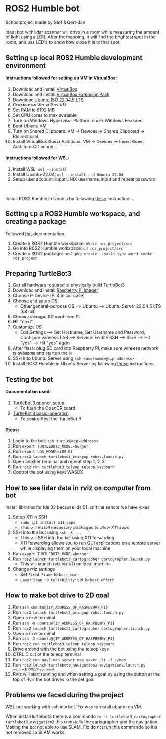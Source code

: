 # ROS2 Humble bot

Schoolproject made by Stef & Gert-Jan

Idea: bot with lidar scanner will drive in a room while measuring the amount of light using a LDR. After the mapping, it will find the brightest spot in the room, and use LED's to show how close it is to that spot.

## Setting up local ROS2 Humble development environment
#### Instructions followed for setting up VM in VirtualBox:
1. Download and install [VirtualBox](https://www.virtualbox.org/wiki/Downloads)
2. Download and install [VirtualBox Extension Pack](https://www.virtualbox.org/wiki/Downloads)
3. Download [Ubuntu ISO 22.04.5 LTS](https://ubuntu.com/download/desktop)
4. Create new VirtualBox VM
5. Set RAM to 8192 MB
6. Set CPU cores to max available
7. Turn on Windows Hypervisor Platform under Windows Features
8. Boot Ubuntu VM
9. Turn on Shared Clipboard: VM -> Devices -> Shared Clipboard -> Bidirectional
10. Install VirtualBox Guest Additions: VM -> Devices -> Insert Guest Additions CD image...

#### Instructions followed for WSL:
1. Install WSL: ```wsl --install```
2. Install Ubuntu-22.04: ```wsl --install --d Ubuntu-22.04```
3. Setup user account: input UNIX username, input and repeat password

<br>

Install ROS2 Humble in Ubuntu by following [these](https://docs.ros.org/en/humble/) instructions.

## Setting up a ROS2 Humble workspace, and creating a package
Followed [this](https://docs.ros.org/en/eloquent/Tutorials/Creating-Your-First-ROS2-Package.html) documentation.
1. Create a ROS2 Humble workspace: ```mkdir ros_project/src```
2. Go into ROS2 Humble workspace: ```cd ros_project/src```
3. Create a ROS2 package: ```ros2 pkg create --build-type ament_cmake ros_project```

## Preparing TurtleBot3
1. Get all hardware required to physically build TurtleBot3
2. Download and install [Raspberry Pi Imager](https://www.raspberrypi.com/software/)
3. Choose Pi Device (Pi 4 in our case)
4. Choose and setup OS
    - Other general-purpose OS --> Ubuntu --> Ubuntu Server 22.04.5 LTS (64-bit)
5. Choose storage: SD card from Pi
6. Hit "next"
7. Customize OS
    - Edit Settings --> Set Hostname, Set Username and Password, Configure wireless LAN --> Service: Enable SSH --> Save --> Hit "yes" --> Hit "yes" again
8. After flash: plug SD card into Raspberry Pi, make sure wireless network is available and startup the Pi
9. SSH into Ubuntu Server using ```ssh <username>@<ip-address>```
10. Install ROS2 Humble in Ubuntu Server by following [these](https://docs.ros.org/en/humble/) instructions.

## Testing the bot
#### Documentation used:
1. [TurtleBot 3 opencr-setup](https://emanual.robotis.com/docs/en/platform/turtlebot3/opencr_setup/#opencr-setup)
    - To flash the OpenCR board
2. [TurtleBot 3 basic-operation](https://emanual.robotis.com/docs/en/platform/turtlebot3/basic_operation/#teleoperation)
    - To control/test the TurtleBot 3

#### Steps:
1. Login to the bot: ```ssh turtle@<ip-address>```
2. Run ```export TURTLEBOT3_MODEL=burger```
3. Run ```export LDS_MODEL=LDS-01```
4. Run ```ros2 launch turtlebot3_bringup robot.launch.py```
5. Open another terminal and repeat step 1, 2, 3
6. Run ```ros2 run turtlebot3_teleop teleop_keyboard```
7. Control the bot using keys WASDX

## How to see lidar data in rviz on computer from bot
Install libraries for lds 02 because lds 01 isn't the sensor we have yikes

1. Setup X11 in SSH
    - ```sudo apt install x11-apps```
    - This will install necessary packages to allow X11 apps
2. SSH into the bot using ```ssh -X ...```
    - This will SSH into the bot using X11 forwarding
    - X11 forwarding allows you to run GUI applications on a remote server while displaying them on your local machine
3. Run ```export TURTLEBOT3_MODEL=burger```
4. Run ```ros2 launch turtlebot3_cartographer cartographer.launch.py```
    - This will launch rviz via X11 on local machine
5. Change rviz settings
    - Set ```Fixed Frame``` to ```base_scan```
    - ```Laser Scan``` --> ```reliability```: set to ```best effort```
  
## How to make bot drive to 2D goal 
1. Run ```ssh ubuntu@{IP_ADDRESS_OF_RASPBERRY_PI}```
2. Run ```ros2 launch turtlebot3_bringup robot.launch.py```
3. Open a new terminal
4. Run ```ssh -X ubuntu@{IP_ADDRESS_OF_RASPBERRY_PI}```
5. Run ```ros2 launch turtlebot3_cartographer cartographer.launch.py```
6. Open a new terminal
7. Run ```ssh -X ubuntu@{IP_ADDRESS_OF_RASPBERRY_PI}```
8. Run ```ros2 run turtlebot3_teleop teleop_keyboard```
9. Drive around with the bot using the teleop keys
10. CTRL C out of the teleop terminal
11. Run ```ros2 run nav2_map_server map_saver_cli -f ~/map```
12. Run ```ros2 launch turtlebot3_navigation2 navigation2.launch.py map:=$HOME/map.yaml```
13. Rviz will start running and when setting a goal by using the button at the top of Rviz the bot drives to the set goal

## Problems we faced during the project
WSL not working with ssh into bot.
Fix was to install ubuntu on VM.

When install turtlebot3 there is a commando ```rm -r turtlebot3_cartographer turtlebot3_navigation2``` this uninstalls the cartographer and the navigation. Making the bot not able to use SLAM.
Fix do not run this commando so it's not removed so SLAM works.
